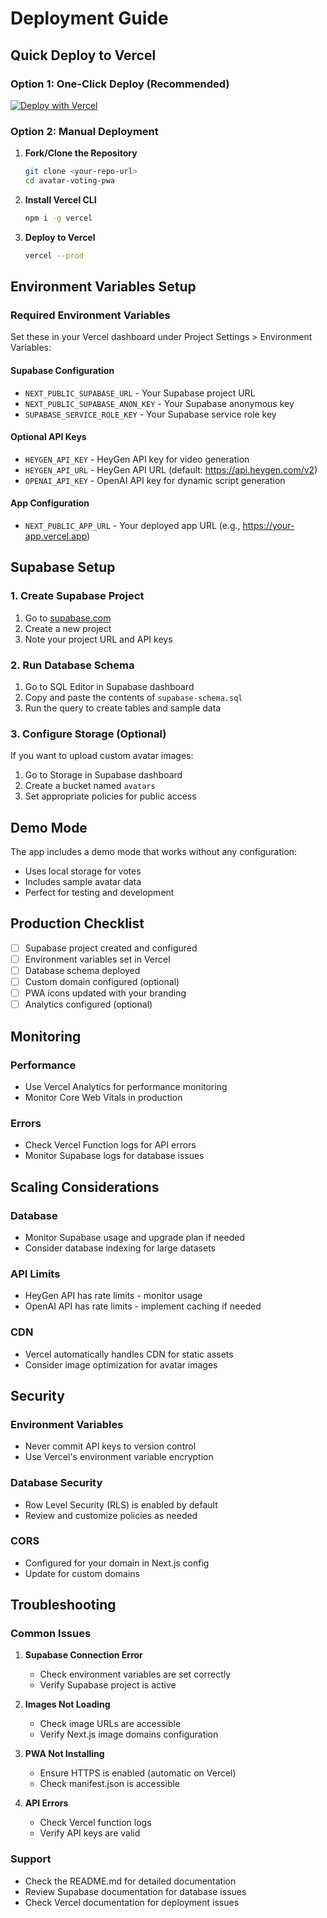 # Deployment Guide

## Quick Deploy to Vercel

### Option 1: One-Click Deploy (Recommended)

[![Deploy with Vercel](https://vercel.com/button)](https://vercel.com/new/clone?repository-url=https://github.com/yourusername/avatar-voting-pwa)

### Option 2: Manual Deployment

1. **Fork/Clone the Repository**
   ```bash
   git clone <your-repo-url>
   cd avatar-voting-pwa
   ```

2. **Install Vercel CLI**
   ```bash
   npm i -g vercel
   ```

3. **Deploy to Vercel**
   ```bash
   vercel --prod
   ```

## Environment Variables Setup

### Required Environment Variables

Set these in your Vercel dashboard under Project Settings > Environment Variables:

#### Supabase Configuration
- `NEXT_PUBLIC_SUPABASE_URL` - Your Supabase project URL
- `NEXT_PUBLIC_SUPABASE_ANON_KEY` - Your Supabase anonymous key
- `SUPABASE_SERVICE_ROLE_KEY` - Your Supabase service role key

#### Optional API Keys
- `HEYGEN_API_KEY` - HeyGen API key for video generation
- `HEYGEN_API_URL` - HeyGen API URL (default: https://api.heygen.com/v2)
- `OPENAI_API_KEY` - OpenAI API key for dynamic script generation

#### App Configuration
- `NEXT_PUBLIC_APP_URL` - Your deployed app URL (e.g., https://your-app.vercel.app)

## Supabase Setup

### 1. Create Supabase Project
1. Go to [supabase.com](https://supabase.com)
2. Create a new project
3. Note your project URL and API keys

### 2. Run Database Schema
1. Go to SQL Editor in Supabase dashboard
2. Copy and paste the contents of `supabase-schema.sql`
3. Run the query to create tables and sample data

### 3. Configure Storage (Optional)
If you want to upload custom avatar images:
1. Go to Storage in Supabase dashboard
2. Create a bucket named `avatars`
3. Set appropriate policies for public access

## Demo Mode

The app includes a demo mode that works without any configuration:
- Uses local storage for votes
- Includes sample avatar data
- Perfect for testing and development

## Production Checklist

- [ ] Supabase project created and configured
- [ ] Environment variables set in Vercel
- [ ] Database schema deployed
- [ ] Custom domain configured (optional)
- [ ] PWA icons updated with your branding
- [ ] Analytics configured (optional)

## Monitoring

### Performance
- Use Vercel Analytics for performance monitoring
- Monitor Core Web Vitals in production

### Errors
- Check Vercel Function logs for API errors
- Monitor Supabase logs for database issues

## Scaling Considerations

### Database
- Monitor Supabase usage and upgrade plan if needed
- Consider database indexing for large datasets

### API Limits
- HeyGen API has rate limits - monitor usage
- OpenAI API has rate limits - implement caching if needed

### CDN
- Vercel automatically handles CDN for static assets
- Consider image optimization for avatar images

## Security

### Environment Variables
- Never commit API keys to version control
- Use Vercel's environment variable encryption

### Database Security
- Row Level Security (RLS) is enabled by default
- Review and customize policies as needed

### CORS
- Configured for your domain in Next.js config
- Update for custom domains

## Troubleshooting

### Common Issues

1. **Supabase Connection Error**
   - Check environment variables are set correctly
   - Verify Supabase project is active

2. **Images Not Loading**
   - Check image URLs are accessible
   - Verify Next.js image domains configuration

3. **PWA Not Installing**
   - Ensure HTTPS is enabled (automatic on Vercel)
   - Check manifest.json is accessible

4. **API Errors**
   - Check Vercel function logs
   - Verify API keys are valid

### Support

- Check the README.md for detailed documentation
- Review Supabase documentation for database issues
- Check Vercel documentation for deployment issues